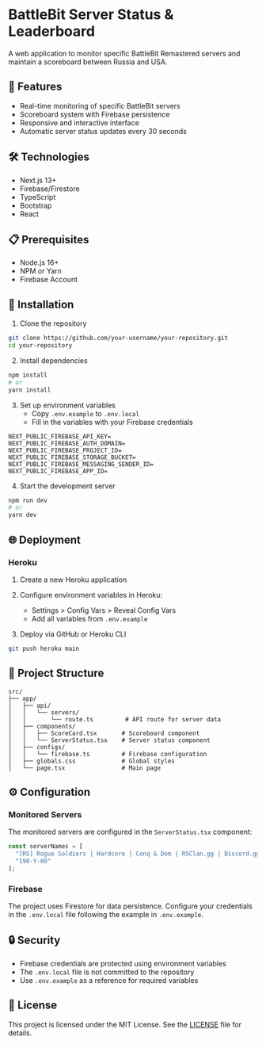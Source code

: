 # BattleBit Server Status & Leaderboard

A web application to monitor specific BattleBit Remastered servers and maintain a scoreboard between Russia and USA.

## 🚀 Features

- Real-time monitoring of specific BattleBit servers
- Scoreboard system with Firebase persistence
- Responsive and interactive interface
- Automatic server status updates every 30 seconds

## 🛠️ Technologies

- Next.js 13+
- Firebase/Firestore
- TypeScript
- Bootstrap
- React

## 📋 Prerequisites

- Node.js 16+
- NPM or Yarn
- Firebase Account

## 🔧 Installation

1. Clone the repository
```bash
git clone https://github.com/your-username/your-repository.git
cd your-repository
```

2. Install dependencies
```bash
npm install
# or
yarn install
```

3. Set up environment variables
   - Copy `.env.example` to `.env.local`
   - Fill in the variables with your Firebase credentials

```env
NEXT_PUBLIC_FIREBASE_API_KEY=
NEXT_PUBLIC_FIREBASE_AUTH_DOMAIN=
NEXT_PUBLIC_FIREBASE_PROJECT_ID=
NEXT_PUBLIC_FIREBASE_STORAGE_BUCKET=
NEXT_PUBLIC_FIREBASE_MESSAGING_SENDER_ID=
NEXT_PUBLIC_FIREBASE_APP_ID=
```

4. Start the development server
```bash
npm run dev
# or
yarn dev
```

## 🌐 Deployment

### Heroku

1. Create a new Heroku application

2. Configure environment variables in Heroku:
   - Settings > Config Vars > Reveal Config Vars
   - Add all variables from `.env.example`

3. Deploy via GitHub or Heroku CLI
```bash
git push heroku main
```

## 📁 Project Structure

```
src/
├── app/
│   ├── api/
│   │   └── servers/
│   │       └── route.ts         # API route for server data
│   ├── components/
│   │   ├── ScoreCard.tsx       # Scoreboard component
│   │   └── ServerStatus.tsx    # Server status component
│   ├── configs/
│   │   └── firebase.ts         # Firebase configuration
│   ├── globals.css             # Global styles
│   └── page.tsx                # Main page
```

## ⚙️ Configuration

### Monitored Servers

The monitored servers are configured in the `ServerStatus.tsx` component:

```typescript
const serverNames = [
  "[RS] Rogue Soldiers | Hardcore | Conq & Dom | RSClan.gg | Discord.gg/RSclan | 120hz",
  "190-Y-00"
];
```

### Firebase

The project uses Firestore for data persistence. Configure your credentials in the `.env.local` file following the example in `.env.example`.

## 🔒 Security

- Firebase credentials are protected using environment variables
- The `.env.local` file is not committed to the repository
- Use `.env.example` as a reference for required variables


## 📝 License

This project is licensed under the MIT License. See the [LICENSE](LICENSE) file for details.
